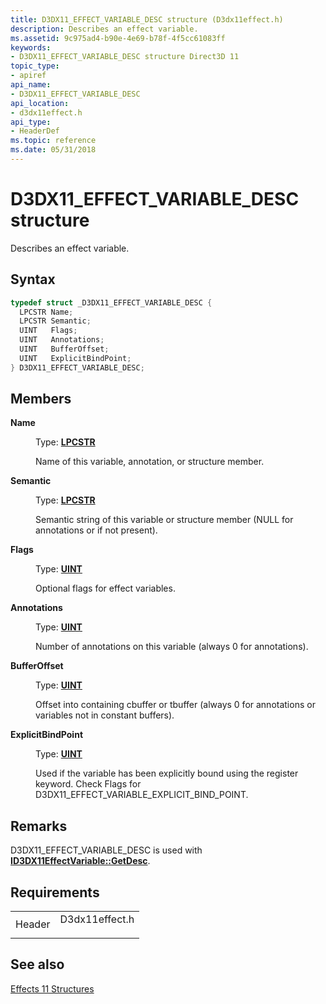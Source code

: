 ```yaml
---
title: D3DX11_EFFECT_VARIABLE_DESC structure (D3dx11effect.h)
description: Describes an effect variable.
ms.assetid: 9c975ad4-b90e-4e69-b78f-4f5cc61083ff
keywords:
- D3DX11_EFFECT_VARIABLE_DESC structure Direct3D 11
topic_type:
- apiref
api_name:
- D3DX11_EFFECT_VARIABLE_DESC
api_location:
- d3dx11effect.h
api_type:
- HeaderDef
ms.topic: reference
ms.date: 05/31/2018
---
```


# D3DX11\_EFFECT\_VARIABLE\_DESC structure

Describes an effect variable.

## Syntax


```C++
typedef struct _D3DX11_EFFECT_VARIABLE_DESC {
  LPCSTR Name;
  LPCSTR Semantic;
  UINT   Flags;
  UINT   Annotations;
  UINT   BufferOffset;
  UINT   ExplicitBindPoint;
} D3DX11_EFFECT_VARIABLE_DESC;
```



## Members

<dl> <dt>

**Name**
</dt> <dd>

Type: **[**LPCSTR**](https://docs.microsoft.com/windows/desktop/WinProg/windows-data-types)**

</dd> <dd>

Name of this variable, annotation, or structure member.

</dd> <dt>

**Semantic**
</dt> <dd>

Type: **[**LPCSTR**](https://docs.microsoft.com/windows/desktop/WinProg/windows-data-types)**

</dd> <dd>

Semantic string of this variable or structure member (NULL for annotations or if not present).

</dd> <dt>

**Flags**
</dt> <dd>

Type: **[**UINT**](https://docs.microsoft.com/windows/desktop/WinProg/windows-data-types)**

</dd> <dd>

Optional flags for effect variables.

</dd> <dt>

**Annotations**
</dt> <dd>

Type: **[**UINT**](https://docs.microsoft.com/windows/desktop/WinProg/windows-data-types)**

</dd> <dd>

Number of annotations on this variable (always 0 for annotations).

</dd> <dt>

**BufferOffset**
</dt> <dd>

Type: **[**UINT**](https://docs.microsoft.com/windows/desktop/WinProg/windows-data-types)**

</dd> <dd>

Offset into containing cbuffer or tbuffer (always 0 for annotations or variables not in constant buffers).

</dd> <dt>

**ExplicitBindPoint**
</dt> <dd>

Type: **[**UINT**](https://docs.microsoft.com/windows/desktop/WinProg/windows-data-types)**

</dd> <dd>

Used if the variable has been explicitly bound using the register keyword. Check Flags for D3DX11\_EFFECT\_VARIABLE\_EXPLICIT\_BIND\_POINT.

</dd> </dl>

## Remarks

D3DX11\_EFFECT\_VARIABLE\_DESC is used with [**ID3DX11EffectVariable::GetDesc**](id3dx11effectvariable-getdesc.md).

## Requirements



|                   |                                                                                           |
|-------------------|-------------------------------------------------------------------------------------------|
| Header<br/> | <dl> <dt>D3dx11effect.h</dt> </dl> |



## See also

<dl> <dt>

[Effects 11 Structures](d3d11-graphics-reference-effects11-structures.md)
</dt> </dl>

 

 





